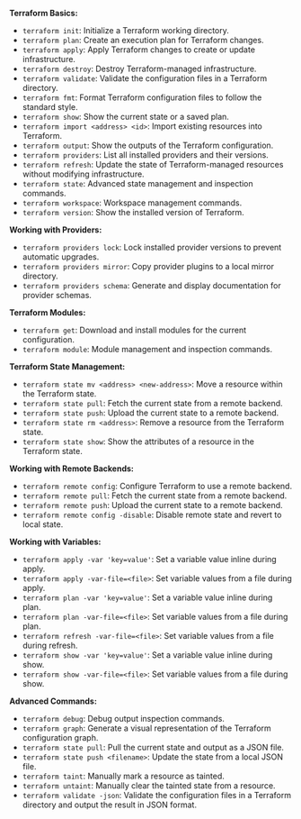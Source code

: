 **Terraform Basics:**
- `terraform init`: Initialize a Terraform working directory.
- `terraform plan`: Create an execution plan for Terraform changes.
- `terraform apply`: Apply Terraform changes to create or update infrastructure.
- `terraform destroy`: Destroy Terraform-managed infrastructure.
- `terraform validate`: Validate the configuration files in a Terraform directory.
- `terraform fmt`: Format Terraform configuration files to follow the standard style.
- `terraform show`: Show the current state or a saved plan.
- `terraform import <address> <id>`: Import existing resources into Terraform.
- `terraform output`: Show the outputs of the Terraform configuration.
- `terraform providers`: List all installed providers and their versions.
- `terraform refresh`: Update the state of Terraform-managed resources without modifying infrastructure.
- `terraform state`: Advanced state management and inspection commands.
- `terraform workspace`: Workspace management commands.
- `terraform version`: Show the installed version of Terraform.

**Working with Providers:**
- `terraform providers lock`: Lock installed provider versions to prevent automatic upgrades.
- `terraform providers mirror`: Copy provider plugins to a local mirror directory.
- `terraform providers schema`: Generate and display documentation for provider schemas.

**Terraform Modules:**
- `terraform get`: Download and install modules for the current configuration.
- `terraform module`: Module management and inspection commands.

**Terraform State Management:**
- `terraform state mv <address> <new-address>`: Move a resource within the Terraform state.
- `terraform state pull`: Fetch the current state from a remote backend.
- `terraform state push`: Upload the current state to a remote backend.
- `terraform state rm <address>`: Remove a resource from the Terraform state.
- `terraform state show`: Show the attributes of a resource in the Terraform state.

**Working with Remote Backends:**
- `terraform remote config`: Configure Terraform to use a remote backend.
- `terraform remote pull`: Fetch the current state from a remote backend.
- `terraform remote push`: Upload the current state to a remote backend.
- `terraform remote config -disable`: Disable remote state and revert to local state.

**Working with Variables:**
- `terraform apply -var 'key=value'`: Set a variable value inline during apply.
- `terraform apply -var-file=<file>`: Set variable values from a file during apply.
- `terraform plan -var 'key=value'`: Set a variable value inline during plan.
- `terraform plan -var-file=<file>`: Set variable values from a file during plan.
- `terraform refresh -var-file=<file>`: Set variable values from a file during refresh.
- `terraform show -var 'key=value'`: Set a variable value inline during show.
- `terraform show -var-file=<file>`: Set variable values from a file during show.

**Advanced Commands:**
- `terraform debug`: Debug output inspection commands.
- `terraform graph`: Generate a visual representation of the Terraform configuration graph.
- `terraform state pull`: Pull the current state and output as a JSON file.
- `terraform state push <filename>`: Update the state from a local JSON file.
- `terraform taint`: Manually mark a resource as tainted.
- `terraform untaint`: Manually clear the tainted state from a resource.
- `terraform validate -json`: Validate the configuration files in a Terraform directory and output the result in JSON format.

